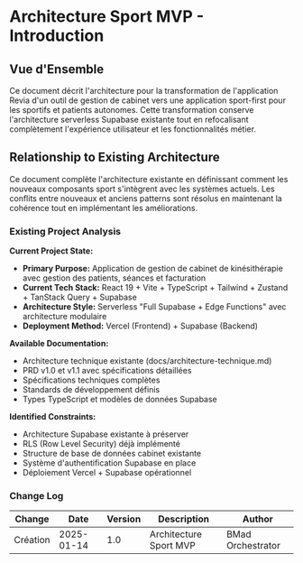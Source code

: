 # Architecture Sport MVP - Introduction

## Vue d'Ensemble

Ce document décrit l'architecture pour la transformation de l'application Revia d'un outil de gestion de cabinet vers une application sport-first pour les sportifs et patients autonomes. Cette transformation conserve l'architecture serverless Supabase existante tout en refocalisant complètement l'expérience utilisateur et les fonctionnalités métier.

## Relationship to Existing Architecture

Ce document complète l'architecture existante en définissant comment les nouveaux composants sport s'intègrent avec les systèmes actuels. Les conflits entre nouveaux et anciens patterns sont résolus en maintenant la cohérence tout en implémentant les améliorations.

### Existing Project Analysis

**Current Project State:**
- **Primary Purpose:** Application de gestion de cabinet de kinésithérapie avec gestion des patients, séances et facturation
- **Current Tech Stack:** React 19 + Vite + TypeScript + Tailwind + Zustand + TanStack Query + Supabase
- **Architecture Style:** Serverless "Full Supabase + Edge Functions" avec architecture modulaire
- **Deployment Method:** Vercel (Frontend) + Supabase (Backend)

**Available Documentation:**
- Architecture technique existante (docs/architecture-technique.md)
- PRD v1.0 et v1.1 avec spécifications détaillées
- Spécifications techniques complètes
- Standards de développement définis
- Types TypeScript et modèles de données Supabase

**Identified Constraints:**
- Architecture Supabase existante à préserver
- RLS (Row Level Security) déjà implémenté
- Structure de base de données cabinet existante
- Système d'authentification Supabase en place
- Déploiement Vercel + Supabase opérationnel

### Change Log

| Change | Date | Version | Description | Author |
|--------|------|---------|-------------|--------|
| Création | 2025-01-14 | 1.0 | Architecture Sport MVP | BMad Orchestrator |
